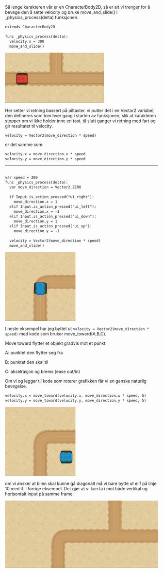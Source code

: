 Så lenge karakteren vår er en CharacterBody2D, så er alt vi trenger for å bevege den å sette velocity og bruke move_and_slide() i _physics_process(delta) funksjonen. 

```gdscript
extends CharacterBody2D

func _physics_process(delta):
  velocity.x = 300
  move_and_slide()
```
	
![](../media/4_spillerkontrol4.gif)

Her setter vi retning bassert på piltaster. vi putter det i en Vector2 variabel, den defineres som tom hver gang i starten av funksjonen, slik at karakteren stopper om vi ikke holder inne en tast. til slutt ganger vi retning med fart og gir resultatet til velocity.

```gdscript
velocity = Vector2(move_direction * speed)
```
er det samme som:
```gdscript
velocity.x = move_direction.x * speed
velocity.y = move_direction.y * speed
```
---

```gdscript

var speed = 200
func _physics_process(delta):
  var move_direction = Vector2.ZERO
  
  if Input.is_action_pressed("ui_right"):
    move_direction.x = 1
  elif Input.is_action_pressed("ui_left"):
    move_direction.x = -1
  elif Input.is_action_pressed("ui_down"):
    move_direction.y = 1
  elif Input.is_action_pressed("ui_up"):
    move_direction.y = -1
  
  velocity = Vector2(move_direction * speed)
  move_and_slide()

```
	
![](../media/4_spillerkontrol1.gif)

I neste eksempel har jeg byttet ut ``velocity = Vector2(move_direction * speed)`` med kode som bruker move_toward(A,B,C).  

Move toward flytter et objekt gradvis mot et punkt.  

A: punktet den flytter seg fra  

B: punktet den skal til  

C: akselrasjon og brems (ease out/in)  

Om vi og legger til kode som roterer grafikken får vi en ganske naturlig bevegelse.

```gdscript
velocity.x = move_toward(velocity.x, move_direction.x * speed, 5)
velocity.y = move_toward(velocity.y, move_direction.y * speed, 5)
```
![](../media/4_spillerkontrol2.gif)

om vi ønsker at bilen skal kunne gå diagonalt må vi bare bytte ut elif på linje 10 med if. i forrige eksempel. Det gjør at vi kan ta i mot både vertikal og horisontalt input på samme frame.

![](../media/4_spillerkontrol3.gif)

